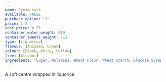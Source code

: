 ```yaml
---
name: Cream rock
available: FALSE
purchase_option: "1"
price: 1.2
cost_price: 0.55
container_water_weight: 919
container_sweets_weight: 712
type: [Liquorice]
flavour: [Aniseed, Cream]
colour: [Black, White, Yellow]
free: [Alcohol]
ingredients: "Sugar, Molasses, Wheat Flour, Wheat Starch, Glucose Syrup, Vegetable Fat, Gelatine, Dextrose, Liquorice Extract, Citric Acid, Lactic Acid, Glazing Agents: Vegetable Oil, Colours: E150C, E160A, E120"
---
```

A soft centre wrapped in liquorice.